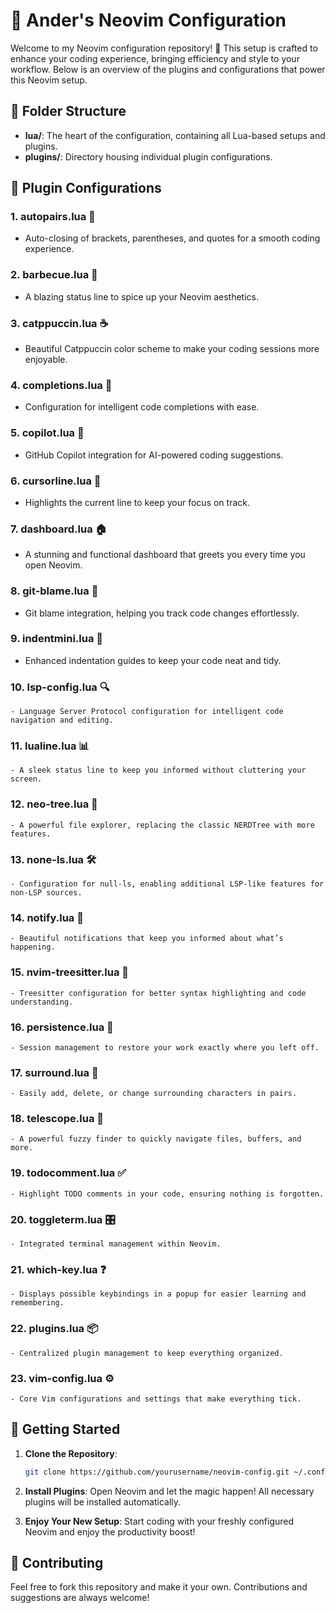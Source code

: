 # 🎨 Ander's Neovim Configuration

Welcome to my Neovim configuration repository! 🚀 This setup is crafted to enhance your coding experience, bringing efficiency and style to your workflow. Below is an overview of the plugins and configurations that power this Neovim setup.

## 📁 Folder Structure

- **lua/**: The heart of the configuration, containing all Lua-based setups and plugins.
- **plugins/**: Directory housing individual plugin configurations.

## 🔧 Plugin Configurations

### 1. **autopairs.lua** 🤝
   - Auto-closing of brackets, parentheses, and quotes for a smooth coding experience.

### 2. **barbecue.lua** 🍖
   - A blazing status line to spice up your Neovim aesthetics.

### 3. **catppuccin.lua** ☕
   - Beautiful Catppuccin color scheme to make your coding sessions more enjoyable.

### 4. **completions.lua** 🧠
   - Configuration for intelligent code completions with ease.

### 5. **copilot.lua** 🤖
   - GitHub Copilot integration for AI-powered coding suggestions.

### 6. **cursorline.lua** 🎯
   - Highlights the current line to keep your focus on track.

### 7. **dashboard.lua** 🏠
   - A stunning and functional dashboard that greets you every time you open Neovim.

### 8. **git-blame.lua** 📜
   - Git blame integration, helping you track code changes effortlessly.

### 9. **indentmini.lua** 📏
   - Enhanced indentation guides to keep your code neat and tidy.

### 10. **lsp-config.lua** 🔍
    - Language Server Protocol configuration for intelligent code navigation and editing.

### 11. **lualine.lua** 📊
    - A sleek status line to keep you informed without cluttering your screen.

### 12. **neo-tree.lua** 🌳
    - A powerful file explorer, replacing the classic NERDTree with more features.

### 13. **none-ls.lua** 🛠️
    - Configuration for null-ls, enabling additional LSP-like features for non-LSP sources.

### 14. **notify.lua** 🔔
    - Beautiful notifications that keep you informed about what’s happening.

### 15. **nvim-treesitter.lua** 🌲
    - Treesitter configuration for better syntax highlighting and code understanding.

### 16. **persistence.lua** 💾
    - Session management to restore your work exactly where you left off.

### 17. **surround.lua** 🔄
    - Easily add, delete, or change surrounding characters in pairs.

### 18. **telescope.lua** 🔭
    - A powerful fuzzy finder to quickly navigate files, buffers, and more.

### 19. **todocomment.lua** ✅
    - Highlight TODO comments in your code, ensuring nothing is forgotten.

### 20. **toggleterm.lua** 🎛️
    - Integrated terminal management within Neovim.

### 21. **which-key.lua** ❓
    - Displays possible keybindings in a popup for easier learning and remembering.

### 22. **plugins.lua** 📦
    - Centralized plugin management to keep everything organized.

### 23. **vim-config.lua** ⚙️
    - Core Vim configurations and settings that make everything tick.

## 🎉 Getting Started

1. **Clone the Repository**:
   ```bash
   git clone https://github.com/yourusername/neovim-config.git ~/.config/nvim
   ```

2. **Install Plugins**:
   Open Neovim and let the magic happen! All necessary plugins will be installed automatically.

3. **Enjoy Your New Setup**:
   Start coding with your freshly configured Neovim and enjoy the productivity boost!

## 🌟 Contributing

Feel free to fork this repository and make it your own. Contributions and suggestions are always welcome!
